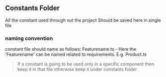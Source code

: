 ## Constants Folder

All the constant used through out the project Should be saved here in single file

### naming convention

constant file should name as follows:
Featurename.ts - Here the 'Featurename' can be named related to requirements. E.g. Product.ts

> If a constant is going to be used only in a specific component then keep it in that file otherwise keep it under constants folder

